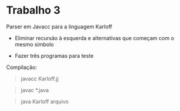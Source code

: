 ﻿# Trabalho 3

Parser em Javacc para a linguagem Karloff


- Eliminar recursão à esquerda e alternativas que começam com o mesmo simbolo


- Fazer três programas para teste 


Compilação:

> javacc Karloff.jj

> javac *.java

> java Karloff arquivo
